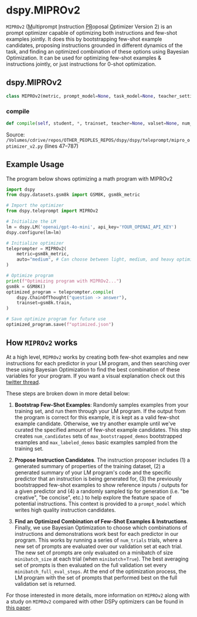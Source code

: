 # dspy.MIPROv2

`MIPROv2` (<u>M</u>ultiprompt <u>I</u>nstruction <u>PR</u>oposal <u>O</u>ptimizer Version 2) is an prompt optimizer capable of optimizing both instructions and few-shot examples jointly. It does this by bootstrapping few-shot example candidates, proposing instructions grounded in different dynamics of the task, and finding an optimized combination of these options using Bayesian Optimization. It can be used for optimizing few-shot examples & instructions jointly, or just instructions for 0-shot optimization.

## dspy.MIPROv2

```python
class MIPROv2(metric, prompt_model=None, task_model=None, teacher_settings=None, max_bootstrapped_demos=4, max_labeled_demos=4, auto='light', num_candidates=None, num_threads=None, max_errors=None, seed=9, init_temperature=1.0, verbose=False, track_stats=True, log_dir=None, metric_threshold=None)
```

### compile

```python
def compile(self, student, *, trainset, teacher=None, valset=None, num_trials=None, max_bootstrapped_demos=None, max_labeled_demos=None, seed=None, minibatch=True, minibatch_size=35, minibatch_full_eval_steps=5, program_aware_proposer=True, data_aware_proposer=True, view_data_batch_size=10, tip_aware_proposer=True, fewshot_aware_proposer=True, requires_permission_to_run=None, provide_traceback=None)
```
Source: `/Volumes/cdrive/repos/OTHER_PEOPLES_REPOS/dspy/dspy/teleprompt/mipro_optimizer_v2.py` (lines 47–787)


## Example Usage

The program below shows optimizing a math program with MIPROv2

```python
import dspy
from dspy.datasets.gsm8k import GSM8K, gsm8k_metric

# Import the optimizer
from dspy.teleprompt import MIPROv2

# Initialize the LM
lm = dspy.LM('openai/gpt-4o-mini', api_key='YOUR_OPENAI_API_KEY')
dspy.configure(lm=lm)

# Initialize optimizer
teleprompter = MIPROv2(
    metric=gsm8k_metric,
    auto="medium", # Can choose between light, medium, and heavy optimization runs
)

# Optimize program
print(f"Optimizing program with MIPROv2...")
gsm8k = GSM8K()
optimized_program = teleprompter.compile(
    dspy.ChainOfThought("question -> answer"),
    trainset=gsm8k.train,
)

# Save optimize program for future use
optimized_program.save(f"optimized.json")
```

## How `MIPROv2` works

At a high level, `MIPROv2` works by creating both few-shot examples and new instructions for each predictor in your LM program, and then searching over these using Bayesian Optimization to find the best combination of these variables for your program.  If you want a visual explanation check out this [twitter thread](https://x.com/michaelryan207/status/1804189184988713065).

These steps are broken down in more detail below:

1) **Bootstrap Few-Shot Examples**: Randomly samples examples from your training set, and run them through your LM program. If the output from the program is correct for this example, it is kept as a valid few-shot example candidate. Otherwise, we try another example until we've curated the specified amount of few-shot example candidates. This step creates `num_candidates` sets of `max_bootstrapped_demos` bootstrapped examples and `max_labeled_demos` basic examples sampled from the training set.

2) **Propose Instruction Candidates**. The instruction proposer includes (1) a generated summary of properties of the training dataset, (2) a generated summary of your LM program's code and the specific predictor that an instruction is being generated for, (3) the previously bootstrapped few-shot examples to show reference inputs / outputs for a given predictor and (4) a randomly sampled tip for generation (i.e. "be creative", "be concise", etc.) to help explore the feature space of potential instructions.  This context is provided to a `prompt_model` which writes high quality instruction candidates.

3) **Find an Optimized Combination of Few-Shot Examples & Instructions**. Finally, we use Bayesian Optimization to choose which combinations of instructions and demonstrations work best for each predictor in our program. This works by running a series of `num_trials` trials, where a new set of prompts are evaluated over our validation set at each trial. The new set of prompts are only evaluated on a minibatch of size `minibatch_size` at each trial (when `minibatch`=`True`). The best averaging set of prompts is then evaluated on the full validation set every `minibatch_full_eval_steps`. At the end of the optimization process, the LM program with the set of prompts that performed best on the full validation set is returned.

For those interested in more details, more information on `MIPROv2` along with a study on `MIPROv2` compared with other DSPy optimizers can be found in [this paper](https://arxiv.org/abs/2406.11695).
